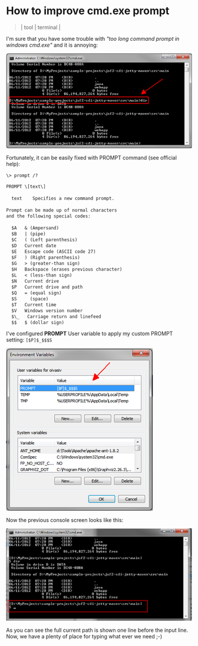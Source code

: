 # How to improve cmd.exe prompt
> | tool | terminal |

I'm sure that you have some trouble with _"too long command prompt in windows cmd.exe"_ and it is annoying:

![](2012-06-12-how-to-improve-cmdexe-prompt/Clipboard-1.png)
  
Fortunately, it can be easily fixed with PROMPT command (see official help):  
  
```
\> prompt /?
```
  
```
PROMPT \[text\]  
  
  text    Specifies a new command prompt.  
  
Prompt can be made up of normal characters
and the following special codes:  
  
  $A   & (Ampersand)  
  $B   | (pipe)  
  $C   ( (Left parenthesis)  
  $D   Current date  
  $E   Escape code (ASCII code 27)  
  $F   ) (Right parenthesis)  
  $G   > (greater-than sign)  
  $H   Backspace (erases previous character)  
  $L   < (less-than sign)  
  $N   Current drive  
  $P   Current drive and path  
  $Q   = (equal sign)  
  $S     (space)  
  $T   Current time  
  $V   Windows version number  
  $\_   Carriage return and linefeed  
  $$   $ (dollar sign)  
```  

I've configured **PROMPT** User variable to apply my custom PROMPT setting: `[$P]$_$$$S`

![](2012-06-12-how-to-improve-cmdexe-prompt/Clipboard-2.png)

Now the previous console screen looks like this:  

![](2012-06-12-how-to-improve-cmdexe-prompt/Clipboard-3.png)

 
As you can see the full current path is shown one line before the input line. Now, we have a plenty of place for typing what ever we need ;-)